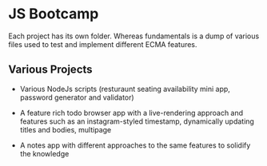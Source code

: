 # JS Bootcamp

Each project has its own folder. Whereas fundamentals is a dump of various files used to test and implement different ECMA features.

## Various Projects

-   Various NodeJs scripts (resturaunt seating availability mini app, password generator and validator)

-   A feature rich todo browser app with a live-rendering approach and features such as an instagram-styled timestamp, dynamically updating titles and bodies, multipage

-   A notes app with different approaches to the same features to solidify the knowledge
